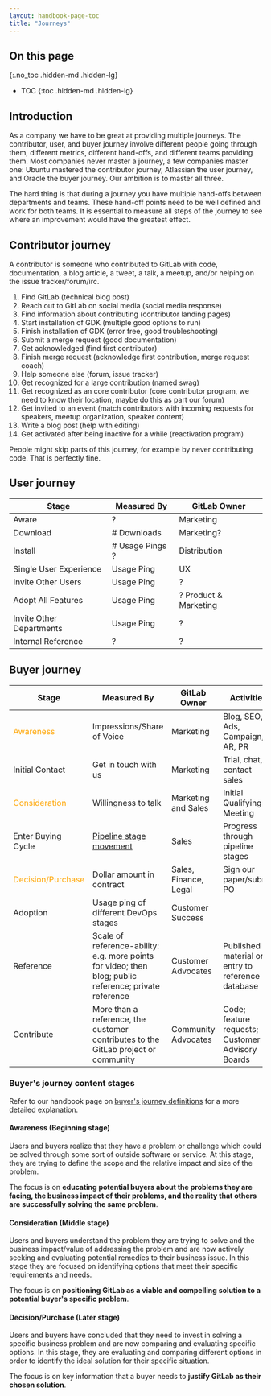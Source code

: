 ```yaml
---
layout: handbook-page-toc
title: "Journeys"
---
```


## On this page
{:.no_toc .hidden-md .hidden-lg}

- TOC
{:toc .hidden-md .hidden-lg}

## Introduction

As a company we have to be great at providing multiple journeys.
The contributor, user, and buyer journey involve different people going through them, different metrics, different hand-offs, and different teams providing them.
Most companies never master a journey, a few companies master one: Ubuntu mastered the contributor journey, Atlassian the user journey, and Oracle the buyer journey.
Our ambition is to master all three.

The hard thing is that during a journey you have multiple hand-offs between departments and teams.
These hand-off points need to be well defined and work for both teams.
It is essential to measure all steps of the journey to see where an improvement would have the greatest effect.

## Contributor journey

A contributor is someone who contributed to GitLab with code, documentation, a blog article, a tweet, a talk, a meetup, and/or helping on the issue tracker/forum/irc.

1. Find GitLab (technical blog post)
1. Reach out to GitLab on social media (social media response)
1. Find information about contributing (contributor landing pages)
1. Start installation of GDK (multiple good options to run)
1. Finish installation of GDK (error free, good troubleshooting)
1. Submit a merge request (good documentation)
1. Get acknowledged (find first contributor)
1. Finish merge request (acknowledge first contribution, merge request coach)
1. Help someone else (forum, issue tracker)
1. Get recognized for a large contribution (named swag)
1. Get recognized as an core contributor (core contributor program, we need to know their location, maybe do this as part our forum)
1. Get invited to an event (match contributors with incoming requests for speakers, meetup organization, speaker content)
1. Write a blog post (help with editing)
1. Get activated after being inactive for a while (reactivation program)

People might skip parts of this journey, for example by never contributing code. That is perfectly fine.

## User journey

| Stage                    | Measured By     | GitLab Owner          |
|--------------------------|-----------------|-----------------------|
| Aware                    | ?               | Marketing             |
| Download                 | # Downloads     | Marketing?            |
| Install                  | # Usage Pings ? | Distribution          |
| Single User Experience   | Usage Ping      | UX                    |
| Invite Other Users       | Usage Ping      | ?                     |
| Adopt All Features       | Usage Ping      | ? Product & Marketing |
| Invite Other Departments | Usage Ping      | ?                     |
| Internal Reference       | ?               | ?                     |

## Buyer journey

| Stage              | Measured By                                                                                            | GitLab Owner          | Activities                                        |
|--------------------|--------------------------------------------------------------------------------------------------------|-----------------------|---------------------------------------------------|
|<span style="color: orange">Awareness</span>|  Impressions/Share of Voice                                                    | Marketing             | Blog, SEO, Ads, Campaign, AR, PR                  |
| Initial Contact    | Get in touch with us                                                                                   | Marketing             | Trial, chat, or contact sales                     |
|<span style="color: orange">Consideration</span>  | Willingness to talk                                                      | Marketing and Sales   | Initial Qualifying Meeting                    |
| Enter Buying Cycle | [Pipeline stage movement](/handbook/business-ops/#opportunity-stages)                                  | Sales                 | Progress through pipeline stages                  |
|<span style="color: orange">Decision/Purchase</span>       | Dollar amount in contract                                                | Sales, Finance, Legal | Sign our paper/submit PO                          |
| Adoption           | Usage ping of different DevOps stages                                                                  | Customer Success      |                                                   |
| Reference          | Scale of reference-ability: e.g. more points for video; then blog; public reference; private reference | Customer Advocates    | Published material or entry to reference database |
| Contribute         | More than a reference, the customer contributes to the GitLab project or community                     | Community Advocates   | Code; feature requests; Customer Advisory Boards  |

### Buyer's journey content stages

Refer to our handbook page on [buyer's journey definitions](/handbook/marketing/corporate-marketing/content/#content-stage--buyers-journey-definitions) for a more detailed explanation.

#### Awareness (Beginning stage)
Users and buyers realize that they have a problem or challenge which could be solved through some sort of outside software or service.  At this stage, they are trying to define the scope and the relative impact and size of the problem.

The focus is on **educating potential buyers about the problems they are facing, the business impact of their problems, and the reality that others are successfully solving the same problem**.

#### Consideration (Middle stage)
Users and buyers understand the problem they are trying to solve and the business impact/value of addressing the problem and are now actively seeking and evaluating potential remedies to their business issue. In this stage they are focused on identifying options that meet their specific requirements and needs.

The focus is on **positioning GitLab as a viable and compelling solution to a potential buyer's specific problem**.  

#### Decision/Purchase (Later stage)
Users and buyers have concluded that they need to invest in solving a specific business problem and are now comparing and evaluating specific options.  In this stage, they are evaluating and comparing different options in order to identify the ideal solution for their specific situation.

The focus is on key information that a buyer needs to **justify GitLab as their chosen solution**.
